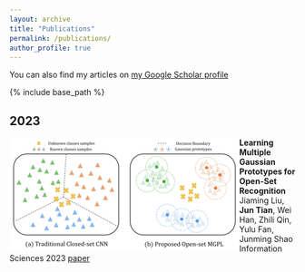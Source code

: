 ```yaml
---
layout: archive
title: "Publications"
permalink: /publications/
author_profile: true
---
```


<!-- {% if author.googlescholar %} -->
<!-- You can also find my articles on <u><a href="{{author.googlescholar}}">my Google Scholar profile</a>.</u> -->
<!-- {% endif %} -->
You can also find my articles on [my Google Scholar profile](https://scholar.google.com/citations?user=2e1sfqAAAAAJ&hl=en&authuser=1)

{% include base_path %}

<h2>2023</h2>


<img align="left" src="/images/paper/2023-1-openset.png"/>

**Learning Multiple Gaussian Prototypes for Open-Set Recognition**
Jiaming Liu, **Jun Tian**, Wei Han, Zhili Qin, Yulu Fan, Junming Shao
Information Sciences 2023
[paper](https://www.sciencedirect.com/science/article/pii/S0020025523000622)


<!-- {% for post in site.publications reversed %}
  {% if post.pubyear == 2023 %}
      {% include archive-single.html %}
  {% endif %}
{% endfor %} -->
